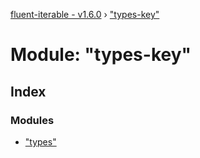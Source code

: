 [fluent-iterable - v1.6.0](../README.md) › ["types-key"](_types_key_.md)

# Module: "types-key"

## Index

### Modules

* ["types"](_types_key_._types_.md)
